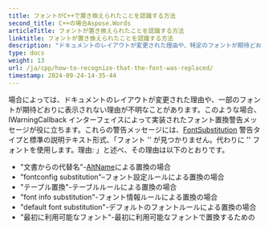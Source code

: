 ```yaml
---
title: フォントがC++で置き換えられたことを認識する方法
second_title: C++の場合Aspose.Words
articleTitle: フォントが置き換えられたことを認識する方法
linktitle: フォントが置き換えられたことを認識する方法
description: "ドキュメントのレイアウトが変更された理由や、特定のフォントが期待どおりに表示されない理由がわからない場合は、フォント置換警告メッセージ"
type: docs
weight: 13
url: /ja/cpp/how-to-recognize-that-the-font-was-replaced/
timestamp: 2024-09-24-14-35-44
---
```


場合によっては、ドキュメントのレイアウトが変更された理由や、一部のフォントが期待どおりに表示されない理由が不明なことがあります。このような場合、IWarningCallback インターフェイスによって実装されたフォント置換警告メッセージが役に立ちます。これらの警告メッセージには、[FontSubstitution](https://reference.aspose.com/words/cpp/aspose.words/warningtype/) 警告タイプと標準の説明テキスト形式、「フォント '<OriginalFont>' が見つかりません。代わりに '<SubstitutionFont>' フォントを使用します。理由:<Reason> 」と述べ、その理由は以下のとおりです。

- "文書からの代替名"-[AltName](https://reference.aspose.com/words/cpp/aspose.words.fonts/fontinfo/get_altname/)による置換の場合
- "fontconfig substitution"–フォント設定ルールによる置換の場合
- "テーブル置換"-テーブルルールによる置換の場合
- "font info substitution"-フォント情報ルールによる置換の場合
- "default font substitution"-デフォルトのフォントルールによる置換の場合
- "最初に利用可能なフォント"-最初に利用可能なフォントで置換するための
